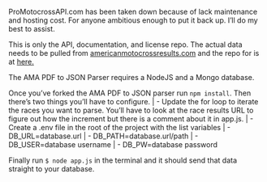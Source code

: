 ProMotocrossAPI.com has been taken down because of lack maintenance and hosting cost. For anyone ambitious enough to put it back up. I’ll do my best to assist. 

This is only the API, documentation, and license repo. The actual data needs to be pulled from [americanmotocrossresults.com](http://www.americanmotocrossresults.com) and the repo for is at [here.](https://www.github.com/EGWeeks/AMAPDFtoJSONParser)

The AMA PDF to JSON Parser requires a NodeJS and a Mongo database.

Once you’ve forked the AMA PDF to JSON parser run `npm install`.
Then there’s two things you’ll have to configure.
	| - Update the for loop to iterate the races you want to parse. You’ll have to look at the race results URL to figure out how the increment but there is a comment about it in app.js.
	| - Create a .env file in the root of the project with the list variables
		| - DB_URL=database.url
		| - DB_PATH=database.url/path
		| - DB_USER=database username
		| - DB_PW=database password

Finally run `$ node app.js` in the terminal and it should send that data straight to your database.
